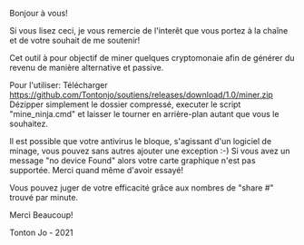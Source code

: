Bonjour à vous!

Si vous lisez ceci, je vous remercie de l'interêt que vous portez à la chaîne et de votre souhait de me soutenir!

Cet outil à pour objectif de miner quelques cryptomonaie afin de générer du revenu de manière alternative et passive.

Pour l'utiliser: 
Télécharger https://github.com/Tontonjo/soutiens/releases/download/1.0/miner.zip
Dézipper simplement le dossier compressé, executer le script "mine_ninja.cmd" et laisser le tourner en arrière-plan autant que vous le souhaitez.

Il est possible que votre antivirus le bloque, s'agissant d'un logiciel de minage, vous pouvez sans autres ajouter une exception :-)
Si vous avez un message "no device Found" alors votre carte graphique n'est pas supportée. Merci quand même d'avoir essayé!

Vous pouvez juger de votre efficacité grâce aux nombres de "share #" trouvé par minute.

Merci Beaucoup!

Tonton Jo - 2021
